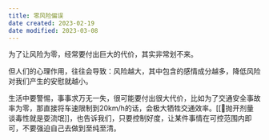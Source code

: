 ```yaml
---
title: 零风险偏误
date created: 2023-02-19
date modified: 2023-03-08
---
```


为了让风险为零，经常要付出巨大的代价，其实非常划不来。

但人们的心理作用，往往会导致：风险越大，其中包含的感情成分越多，降低风险对我们产生的安慰就越小。

生活中要警惕，事事求万无一失，很可能要付出很大代价，比如为了交通安全事故率为零，那直接将车速限制到20km/h的话，会极大牺牲交通效率。[[🐤抛开剂量谈毒性就是耍流氓]]，也告诉我们，只要控制好度，让某件事情在可控范围内即可，不要强迫自己去做到至纯至清。
